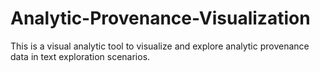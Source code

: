 # Analytic-Provenance-Visualization
This is a visual analytic tool to visualize and explore analytic provenance data in text exploration scenarios. 

